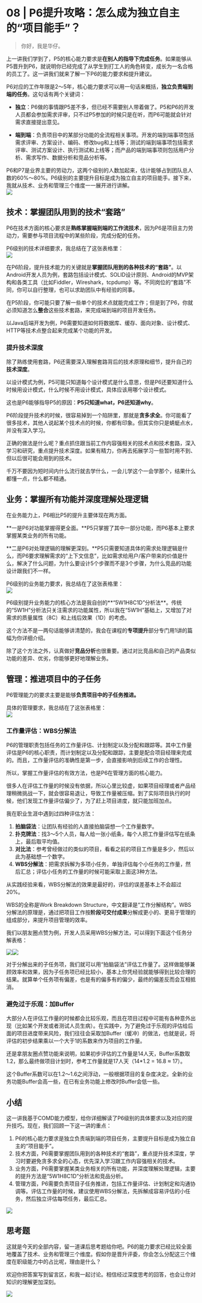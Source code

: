 # 08 | P6提升攻略：怎么成为独立自主的“项目能手”？
    
> 你好，我是华仔。

上一讲我们学到了，P5的核心能力要求是**在别人的指导下完成任务**。如果能够从P5晋升到P6，就说明你已经完成了从学生到打工人的角色转变，成长为一名合格的员工了。这一讲我们就来了解一下P6的能力要求和提升建议。

P6对应的工作年限是2～5年，核心能力要求可以用一句话来概括，**独立负责端到端的任务**。这句话有两个关键词：

*   **独立**：P6做的事情跟P5差不多，但已经不需要别人带着做了。P5和P6的开发人员都会参加需求评审，只不过P5参加的时候只是在听，而P6可能就会针对需求直接提出意见。
    
*   **端到端**：负责项目中的某部分功能的全流程相关事项。开发的端到端事项包括需求评审、方案设计、编码、修改bug和上线等；测试的端到端事项包括需求评审、测试方案设计、执行测试和上线等；而产品的端到端事项则包括用户分析、需求写作、数据分析和竞品分析等。
    

P6和P7是业界主要的劳动力，这两个级别的人数加起来，估计能够占到团队总人数的60%～80%。P6级别的主要提升目标是成为独立自主的项目能手。接下来，我就从技术、业务和管理三个维度一一展开进行讲解。  
![](../assets/images/050d31ef60697972ea06a5f8ed73031d.jpg)

## 技术：掌握团队用到的技术“套路”

P6在技术方面的核心要求是**熟练掌握端到端的工作流技术**，因为P6是项目主力劳动力，需要参与项目流程中的某些阶段，完成分配的任务。

P6级别的技术详细要求，我总结在了这张表格里：  
![](../assets/images/fc9160abecdc9c26b730d3aa2bbe5b02.jpg)

在P6阶段，提升技术能力的关键就是**掌握团队用到的各种技术的“套路”**。以Android开发人员为例，套路包括设计模式、SOLID设计原则、Android的MVP架构和各类工具（比如Fiddler，Wireshark，tcpdump）等。不同岗位的“套路”不同，你可以自行整理，也可以求助团队中有经验的同事。

在P5阶段，你可能只要了解一些单个的技术点就能完成工作；但是到了P6，你就必须知道怎么**整合**这些技术套路，来完成端到端的项目开发任务。

以Java后端开发为例，P6需要知道如何将数据库、缓存、面向对象、设计模式、HTTP等技术点整合起来完成某个功能的开发。

### 提升技术深度

除了熟练使用套路，P6还需要深入理解套路背后的技术原理和细节，提升自己的**技术深度**。

以设计模式为例，P5可能只知道每个设计模式是什么意思，但是P6还要知道什么时候用设计模式，什么时候不用设计模式，具体应该用哪个设计模式。

这也是P6能够指导P5的原因：**P5只知道what，P6还知道why**。

P6阶段提升技术的时候，很容易掉到一个陷阱里，那就是**贪多求全**。你可能看了很多技术，其他人说起某个技术点的时候，你都有印象。但其实你只是蜻蜓点水，并没有深入学习。

正确的做法是什么呢？重点抓住跟当前工作内容强相关的技术点和技术套路，深入学习和研究，重点提升技术深度。如果有精力，你再去拓展学习一些暂时用不到、但以后很可能会用到的技术。

千万不要因为短时间内什么流行就去学什么，一会儿学这个一会学那个，结果什么都懂一点，什么都不精通。

## 业务：掌握所有功能并深度理解处理逻辑

在业务能力上，P6相比P5的提升主要体现在两方面。

**一是P6对功能掌握得更全面。**P5只掌握了其中一部分功能，而P6基本上要求掌握某类业务的所有功能。

**二是P6对处理逻辑的理解更深刻。**P5只需要知道具体的需求处理逻辑是什么，而P6要求理解需求的“上下文信息”，比如需求给用户/客户带来的价值是什么，解决了什么问题，为什么要设计5个步骤而不是3个步骤，为什么竞品的功能设计跟我们不一样。

P6级别的业务能力要求，我总结在了这张表格里：  
![](../assets/images/2290b770eb4292c3ceb1dc0c0ac680e7.jpg)

P6级别提升业务能力的核心方法是我自创的**“5W1H8C1D”分析法**。传统的“5W1H”分析法只关注需求的功能属性，所以我在“5W1H”基础上，又增加了对需求的质量属性（8C）和上线后效果（1D）的考虑。

这个方法不是一两句话能够讲清楚的，我会在课程的**专项提升**部分专门用1讲的篇幅为你详细介绍。

除了这个方法之外，认真做好**竞品分析**也很重要。通过对比竞品和自己的产品类似功能的差异、优劣，你能够更好地理解业务。

## 管理：推进项目中的子任务

P6管理能力的要求主要是能够**负责项目中的子任务推进。**

具体的管理要求，我总结在了这张表格里：  
![](../assets/images/52fb8ed841cayy1efd42d41c375238b6.jpg)

### 工作量评估：WBS分解法

P6的管理职责包括任务的工作量评估、计划制定以及分配和跟踪等。其中工作量评估是P6的核心职责，而计划制定以及分配和跟踪，主要是配合项目经理来完成的。而且，工作量评估的准确性是第一步，会直接影响到后续工作的合理性。

所以，掌握工作量评估的有效方法，也是P6在管理方面的核心能力。

很多人在评估工作量的时候没有依据，所以心里比较虚，如果项目经理或者产品经理稍微挑战一下，就会很容易退让，导致工作量被压缩。到了实际项目执行的时候，他们发现工作量评估偏少了，为了赶上项目进度，就只能加班加点。

我在职业生涯中遇到过四种评估方法：

1.  **拍脑袋法**：让团队有经验的人直接拍脑袋想一个工作量数字。
2.  **扑克牌法**：找3～5个人员，每人给一张小纸条，每个人把工作量评估写在纸条上，最后取平均值。
3.  **对比法**：参考曾经做过的类似的项目，看看之前的项目工作量是多少，然后以此为基础想一个数字。
4.  **WBS分解法**：把需求拆解为多项小任务，单独评估每个小任务的工作量，然后汇总；评估小任务的工作量的时候可能采取上面这3种方法。

从实践经验来看，WBS分解法的效果是最好的，评估的误差基本上不会超过20%。

WBS的全称是Work Breakdown Structure，中文翻译是“工作分解结构”。WBS分解法的原理是，通过把项目工作按**阶段可交付成果**分解成更小的、更易于管理的组成部分，来提升项目管理的效率。

我们以朋友圈点赞为例，开发人员采用WBS分解方法，可以得到下面这个任务分解表格：

![](../assets/images/71fa7dec065718a574c04788bayy7d2a.jpg)![](../assets/images/2d347f7d1cde0527b61af684f1771ba8.jpg)

对于分解出来的子任务项，我们就可以用“拍脑袋法”评估工作量了。这样做能够兼顾效率和效果，因为子任务项已经比较小，基本上你凭经验就能够得到比较合理的结果。就算单个任务项有偏差，也是有的偏多有的偏少，最终的偏差反而会互相抵消。

### 避免过于乐观：加Buffer

大部分人在评估工作量的时候都会比较乐观，而且在项目过程中可能有各种意外出现（比如某个开发或者测试人员生病）。在实践中，为了避免过于乐观的评估给后面的项目进度带来风险，我们往往会采取加Buffer（缓冲）的做法，也就是说，将评估的初步结果乘以一个大于1的系数来作为项目的工作量。

还是拿朋友圈点赞功能来说明，如果初步评估的工作量是14人天，Buffer系数取1.2，那么最终做项目计划时，参考工作量就是17人天（14\*1.2 = 16.8 ≈ 17）。

这个Buffer系数可以在1.2～1.6之间浮动，一般根据项目的复杂度决定。全新的业务功能Buffer会高一些，在已有业务功能上修改时Buffer会低一些。

## 小结

这一讲我基于COMD能力模型，给你详细解读了P6级别的具体要求以及对应的提升技巧。现在，我们回顾一下这一讲的重点：

1.  P6的核心能力要求是独立负责端到端的项目任务，主要提升目标是成为独立自主的“项目能手”。
2.  技术方面，P6需要掌握团队用到的各种技术的“套路”，重点提升技术深度，学习时要避免贪多求全的心态，优先深入学习跟工作内容强相关的技术。
3.  业务方面，P6需要掌握某类业务相关的所有功能，并深度理解处理逻辑，主要的提升方法是“5W1H8C1D”分析法和竞品分析。
4.  管理方面，P6需要负责项目子任务推进，包括工作量评估、计划制定和沟通协调等。评估工作量的时候，建议使用WBS分解法，先拆解成容易评估的小任务，然后独立评估每项任务，最后汇总。

![](../assets/images/6125c35396c1f8742b4bedb6a7ddd2dc.jpg)

## 思考题

这就是今天的全部内容，留一道课后思考题给你吧。P6的能力要求已经比较全面地覆盖了技术、业务和管理三个维度。假如你是晋升评委，你会怎么分配这三个维度在职级能力中的占比呢，理由是什么？

欢迎你把答案写到留言区，和我一起讨论。相信经过深度思考的回答，也会让你对知识的理解更加深刻。

![](../assets/images/34151e4ae91f1fcce05d781936a3162f.jpeg)
    